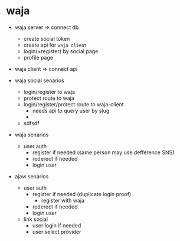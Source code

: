 # waja

- waja server => connect db
    + create social token
    + create api for `waja client`
    + login(+register) by social page
    + profile page
- waja client => connect api



- waja social senarios
    + login/register to waja
    + protect route to waja
    + login/register/protect route to waja-client
        * needs api to query user by slug
        * 
    + sdfsdf

- waja senarios
    + user auth
        * register if needed (same person may use defference SNS)
        * rederect if needed
        * login user

- ajaw senarios
    + user auth
        * register if needed (duplicate login proof)
            - register with waja
        * rederect if needed
        * login user
    + link social
        * user login if needed
        * user select provider
